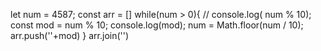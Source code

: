 let num = 4587;
const arr = []
while(num > 0){
  // console.log( num % 10);
  const mod = num % 10;
  console.log(mod);
  num = Math.floor(num / 10);
  arr.push(''+mod)
}
arr.join('')
